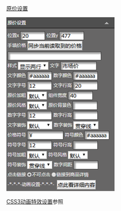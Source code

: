 [原价设置](/wang-dian-xiu-zu-jian-shuo-ming/shang-pin-lie-biao/yuan-jia-she-zhi.md)

![](/assets/mdt8port.png)

[CSS3动画特效设置](#)参照

